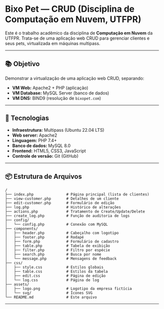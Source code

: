 # Bixo Pet — CRUD (Disciplina de Computação em Nuvem, UTFPR)

Este é o trabalho acadêmico da disciplina de **Computação em Nuvem** da UTFPR. Trata-se de uma aplicação web CRUD para gerenciar clientes e seus pets, virtualizada em máquinas multipass.

---

## 📚 Objetivo

Demonstrar a virtualização de uma aplicação web CRUD, separando:
- **VM Web:** Apache2 + PHP (aplicação)
- **VM Database:** MySQL Server (banco de dados)
- **VM DNS:** BIND9 (resolução de `bixopet.com`)

---

## 🚀 Tecnologias

- **Infraestrutura:** Multipass (Ubuntu 22.04 LTS)
- **Web server:** Apache2
- **Linguagem:** PHP 7.4+
- **Banco de dados:** MySQL 8.0
- **Frontend:** HTML5, CSS3, JavaScript
- **Controle de versão:** Git (GitHub)

---

## 📦 Estrutura de Arquivos

    /
    ├── index.php               # Página principal (lista de clientes)
    ├── view-customer.php       # Detalhes de um cliente
    ├── edit-customer.php       # Formulário de edição
    ├── log.php                 # Histórico de alterações
    ├── actions.php             # Tratamento de Create/Update/Delete
    ├── create_log.php          # Função de auditoria de logs
    ├── config/
    │   └── config.php          # Conexão com MySQL
    ├── components/
    │   ├── header.php          # Cabeçalho com logotipo
    │   ├── footer.php          # Rodapé
    │   ├── form.php            # Formulário de cadastro
    │   ├── table.php           # Tabela de exibição
    │   ├── filter.php          # Filtro por espécie
    │   ├── search.php          # Busca por nome
    │   └── message.php         # Mensagens de feedback
    ├── css/
    │   ├── style.css           # Estilos globais
    │   ├── table.css           # Estilos da tabela
    │   ├── edit.css            # Página de edição
    │   └── log.css             # Página de log
    ├── assets/
    │   ├── logo.png            # Logotipo da empresa fictícia
    │   └── svg/                # Ícones SVG
    └── README.md               # Este arquivo

---
